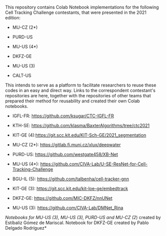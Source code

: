 This repository contains Colab Notebook implementations for the following Cell Tracking Challenge contestants, that were presented in the 2021 edition:


- MU-CZ (2*)
- PURD-US
- MU-US (4*)
- DKFZ-GE
- MU-US (3)

- CALT-US

This intends to serve as a platform to facilitate researchers to reuse these codes in an easy and direct way. 
Links to the correspondent contestant's repositories are here, together with the repositories of other teams that prepared their method for reusability and created their own Colab notebooks.

- IGFL-FR: https://github.com/ksugar/CTC-IGFL-FR
- KTH-SE: https://github.com/klasma/BaxterAlgorithms/tree/ctc2021
- KIT-GE (4):https://git.scc.kit.edu/KIT-Sch-GE/2021_segmentation
- MU-CZ (2*): https://gitlab.fi.muni.cz/xlux/deepwater
- PURD-US: https://github.com/westgate458/XB-Net
- MU-US (4*): https://github.com/CIVA-Lab/U-SE-ResNet-for-Cell-Tracking-Challenge
- BGU-IL (5): https://github.com/talbenha/cell-tracker-gnn
- KIT-GE (3): https://git.scc.kit.edu/kit-loe-ge/embedtrack
- DKFZ-GE: https://github.com/MIC-DKFZ/nnUNet
 
- MU-US (3): https://github.com/CIVA-Lab/DMNet_Rina


*Notebooks for MU-US (3), MU-US (3), PURD-US and MU-CZ (2*) created by Estíbaliz Gómez de Mariscal. Notebook for DKFZ-GE created by Pablo Delgado Rodríguez*

